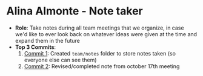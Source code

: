 # Alina Almonte - Note taker
- **Role**: Take notes during all team meetings that we organize, in case we'd like to ever look back on whatever ideas were given at the time and expand them in the future
- **Top 3 Commits**:
  1. [Commit 1](https://github.com/repo/commit1): Created `team/notes` folder to store notes taken (so everyone else can see them)
  2. [Commit 2](https://github.com/repo/commit2): Revised/completed note from october 17th meeting
